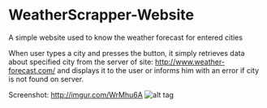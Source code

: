 # WeatherScrapper-Website
A simple website used to know the weather forecast for entered cities

When user types a city and presses the button, it simply retrieves data about specified city from the server of site: http://www.weather-forecast.com/
and displays it to the user or informs him with an error if city is not found on server.

Screenshot: http://imgur.com/WrMhu6A
![alt tag](http://imgur.com/WrMhu6A)
